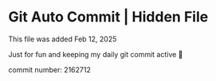 # Git Auto Commit | Hidden File

This file was added Feb 12, 2025

Just for fun and keeping my daily git commit active 🤪

commit number: 2162712
